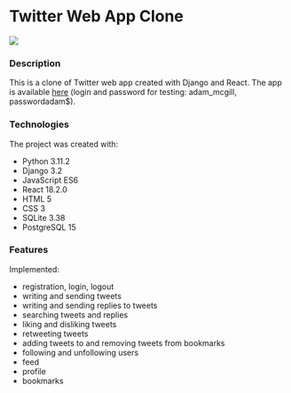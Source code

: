 # Twitter Web App Clone
[![](https://skillicons.dev/icons?i=py,django,js,react,html,css,bootstrap,sqlite,postgres)](https://skillicons.dev)

### Description
This is a clone of Twitter web app created with Django and React. The app is available [here](https://twtr-clone.fly.dev/) (login and password for testing: adam_mcgill, passwordadam$).

### Technologies
The project was created with:
- Python 3.11.2
- Django 3.2
- JavaScript ES6
- React 18.2.0
- HTML 5
- CSS 3
- SQLite 3.38
- PostgreSQL 15

### Features
Implemented:
- registration, login, logout
- writing and sending tweets
- writing and sending replies to tweets
- searching tweets and replies
- liking and disliking tweets
- retweeting tweets
- adding tweets to and removing tweets from bookmarks
- following and unfollowing users
- feed
- profile
- bookmarks
